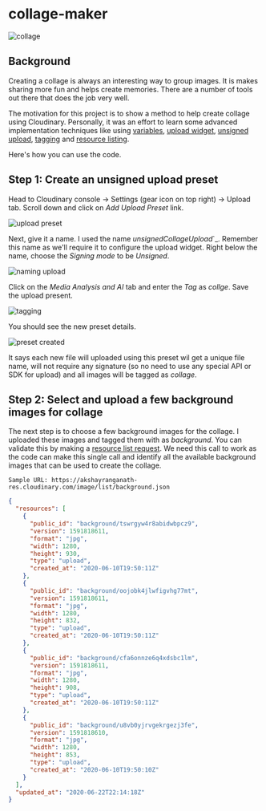 # collage-maker

![collage](https://akshayranganath-res.cloudinary.com/image/upload/f_auto,q_auto/blog/collage.jpg)

## Background

Creating a collage is always an interesting way to group images. It is makes sharing more fun and helps create memories. There are a number of tools out there that does the job very well.

The motivation for this project is to show a method to help create collage using Cloudinary. Personally, it was an effort to learn some advanced implementation techniques like using [variables](https://cloudinary.com/documentation/user_defined_variables), [upload widget](https://cloudinary.com/documentation/upload_widget), [unsigned upload](https://cloudinary.com/documentation/ios_image_and_video_upload#unsigned_upload), [tagging](https://cloudinary.com/documentation/additional_upload_api_options#tagging_assets) and [resource listing](https://cloudinary.com/documentation/advanced_url_delivery_options#client_side_resources).

Here's how you can use the code.

## Step 1: Create an unsigned upload preset

Head to Cloudinary console -> Settings (gear icon on top right) -> Upload tab. Scroll down and click on _Add Upload Preset_ link.

![upload preset](https://akshayranganath-res.cloudinary.com/image/upload/f_auto,q_auto/blog/fdhqk0dq1wcv8eby3uwi.png)

Next, give it a name. I used the name _unsignedCollageUpload_`_. Remember this name as we'll require it to configure the upload widget. Right below the name, choose the _Signing mode_ to be _Unsigned_.

![naming upload](https://akshayranganath-res.cloudinary.com/image/upload/v1593019933/blog/h7uuxuxjja32rsuzvwfi.png)

Click on the _Media Analysis and AI_ tab and enter the _Tag_ as _collge_. Save the upload present. 

![tagging](https://akshayranganath-res.cloudinary.com/image/upload/v1593019933/blog/vgurqlv9rtpgb2tx9xhj.png)

You should see the new preset details. 

![preset created](https://akshayranganath-res.cloudinary.com/image/upload/v1593020273/blog/zid8geld8yziudiikiws.png)

It says each new file will uploaded using this preset wil get a unique file name, will not require any signature (so no need to use any special API or SDK for upload) and all images will be tagged as _collage_.

## Step 2: Select and upload a few background images for collage

The next step is to choose a few background images for the collage. I uploaded these images and tagged them with as _background_. You can validate this by making a [resource list request](https://cloudinary.com/documentation/advanced_url_delivery_options#client_side_resources). We need this call to work as the code can make this single call and identify all the available background images that can be used to create the collage.

```
Sample URL: https://akshayranganath-res.cloudinary.com/image/list/background.json
```

```json
{
  "resources": [
    {
      "public_id": "background/tswrgyw4r8abidwbpcz9",
      "version": 1591818611,
      "format": "jpg",
      "width": 1280,
      "height": 930,
      "type": "upload",
      "created_at": "2020-06-10T19:50:11Z"
    },
    {
      "public_id": "background/oojobk4jlwfigvhg77mt",
      "version": 1591818611,
      "format": "jpg",
      "width": 1280,
      "height": 832,
      "type": "upload",
      "created_at": "2020-06-10T19:50:11Z"
    },
    {
      "public_id": "background/cfa6onnze6q4xdsbc1lm",
      "version": 1591818611,
      "format": "jpg",
      "width": 1280,
      "height": 908,
      "type": "upload",
      "created_at": "2020-06-10T19:50:11Z"
    },
    {
      "public_id": "background/u8vb0yjrvgekrgezj3fe",
      "version": 1591818610,
      "format": "jpg",
      "width": 1280,
      "height": 853,
      "type": "upload",
      "created_at": "2020-06-10T19:50:10Z"
    }
  ],
  "updated_at": "2020-06-22T22:14:18Z"
}
```
